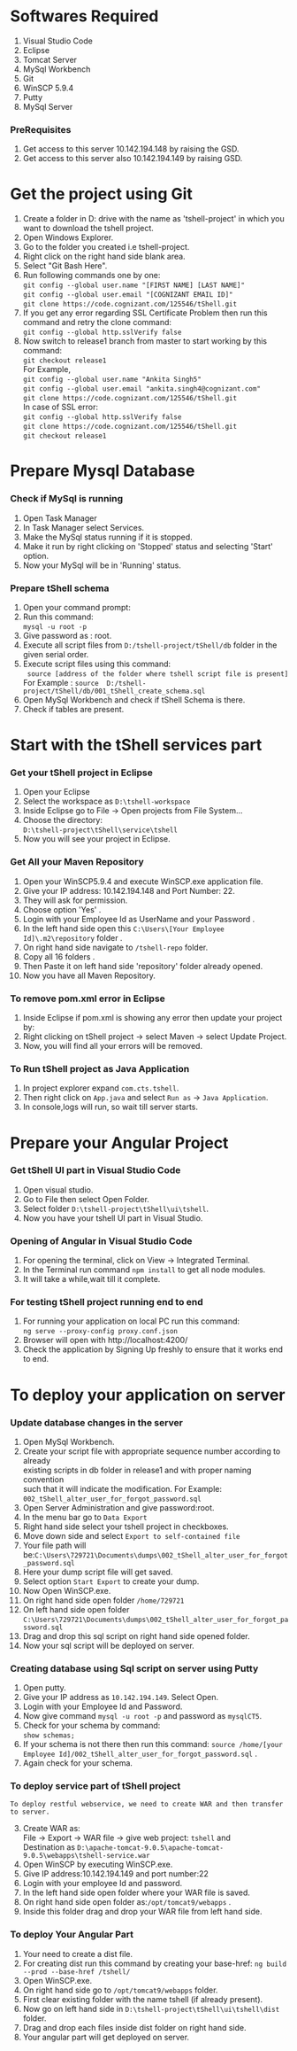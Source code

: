 # Softwares Required  
1. Visual Studio Code
2. Eclipse
3. Tomcat Server
4. MySql Workbench
5. Git 
6. WinSCP 5.9.4
7. Putty
8. MySql Server

### PreRequisites  
  1. Get access to this server 10.142.194.148 by raising the GSD.
  2. Get access to this server also 10.142.194.149 by raising GSD.
  

# Get the project using Git
1. Create a folder in D: drive with the name as 'tshell-project' in which you want to download the tshell project.
2. Open Windows Explorer.
3. Go to the folder you created i.e tshell-project.
4. Right click on the right hand side blank area.
5. Select "Git Bash Here".
6. Run following commands one by one:  
`git config --global user.name "[FIRST NAME] [LAST NAME]"`     
`git config --global user.email "[COGNIZANT EMAIL ID]"`     
`git clone https://code.cognizant.com/125546/tShell.git`
7. If you get any error regarding SSL Certificate Problem then run this command and retry the clone command:  
  `git config --global http.sslVerify false` 
8. Now switch to release1 branch from master to start working by this command:  
`git checkout release1`  
For Example,  
`git config --global user.name "Ankita Singh5"`   
`git config --global user.email "ankita.singh4@cognizant.com"`    
`git clone https://code.cognizant.com/125546/tShell.git`   
In case of SSL error:   
`git config --global http.sslVerify false`  
`git clone https://code.cognizant.com/125546/tShell.git`  
`git checkout release1`

  
# Prepare Mysql Database
### Check if MySql is running
1. Open Task Manager
2. In Task Manager select Services.
3. Make the MySql status running if it is stopped.
4. Make it run by right clicking on 'Stopped' status and selecting 'Start' option.
5. Now your MySql will be in 'Running' status.

### Prepare tShell schema
1. Open your command prompt:
2. Run this command:  
   `mysql -u root -p`  
3. Give password as : root.
4. Execute all script files from `D:/tshell-project/tShell/db` folder in the given serial order. 
5. Execute script files using this command:  
  ` source [address of the folder where tshell script file is present]`  
   For Example : `source  D:/tshell-project/tShell/db/001_tShell_create_schema.sql`
6. Open MySql Workbench and check if tShell Schema is there.
7. Check if tables are present.

#  Start with the tShell services part
### Get your tShell project in Eclipse 
1. Open your Eclipse 
2. Select the workspace as `D:\tshell-workspace`
3. Inside Eclipse go to File -> Open projects from File System...
3. Choose the directory:  
   `D:\tshell-project\tShell\service\tshell`
4. Now you will see your project in Eclipse.

###  Get All your Maven Repository
1. Open your WinSCP5.9.4 and execute WinSCP.exe application file.
2. Give your IP address: 10.142.194.148 and Port Number: 22.
3. They will ask for permission.
4. Choose option 'Yes' .
5. Login with your Employee Id as UserName and your Password .
6. In the left hand side open this `C:\Users\[Your Employee Id]\.m2\repository` folder . 
7. On right hand side navigate to `/tshell-repo` folder.
8. Copy all 16 folders .
9. Then Paste it on left hand side 'repository' folder already opened.
10. Now you have all Maven Repository.

### To remove pom.xml error in Eclipse
1. Inside Eclipse if pom.xml is showing any error then update your project by:
2. Right clicking on tShell project -> select Maven -> select Update Project.
3. Now, you will find all your errors will be removed.

### To Run tShell project as Java Application
1. In project explorer expand `com.cts.tshell`.
2. Then right click on `App.java` and select `Run as` -> `Java Application`.
3. In console,logs will run, so wait till server starts.


# Prepare your Angular Project

### Get tShell UI part in Visual Studio Code 
1. Open visual studio.
2. Go to File then select Open Folder.
3. Select folder `D:\tshell-project\tShell\ui\tshell`.
4. Now you have your tshell UI part in Visual Studio.

### Opening of Angular in Visual Studio Code
1. For opening the terminal, click on View -> Integrated Terminal.
2. In the Terminal run command `npm install` to get all node modules.
3. It will take a while,wait till it complete.

### For testing tShell project running end to end
1. For running your application on local PC run this command:  
   `ng serve --proxy-config proxy.conf.json`
2. Browser will open with http://localhost:4200/
3. Check the application by Signing Up freshly to ensure that it works end to end.

# To deploy your application on server

### Update database changes in the server
1. Open MySql Workbench.
2. Create your script file with appropriate sequence number according to already  
   existing scripts in db folder in release1 and with proper naming convention    
   such that it will indicate the modification. For Example:   
   `002_tShell_alter_user_for_forgot_password.sql`
3. Open Server Administration and give password:root.
4. In the menu bar go to `Data Export`
5. Right hand side select your tshell project in checkboxes.
6. Move down side and select `Export to self-contained file`
7. Your file path will be:`C:\Users\729721\Documents\dumps\002_tShell_alter_user_for_forgot_password.sql`
8. Here your dump script file will get saved.
9. Select option `Start Export` to create your dump.
10. Now Open WinSCP.exe.
11. On right hand side open folder `/home/729721` 
12. On left hand side open folder `C:\Users\729721\Documents\dumps\002_tShell_alter_user_for_forgot_password.sql`
13. Drag and drop this sql script on right hand side opened folder.
14. Now your sql script will be deployed on server.

### Creating database using Sql script on server using Putty
1. Open putty.
2. Give your IP address as `10.142.194.149`. Select Open.
2. Login with your Employee Id and Password.
3. Now give command `mysql -u root -p` and password as `mysqlCT5`.
4. Check for your schema by command:  
   `show schemas;`
5. If your schema is not there then run this command:
   `source /home/[your Employee Id]/002_tShell_alter_user_for_forgot_password.sql` .
6. Again check for your schema.

### To deploy service part of tShell project
    To deploy restful webservice, we need to create WAR and then transfer to server.
3. Create WAR as:   
   File -> Export -> WAR file -> give web project: `tshell` and   
   Destination as `D:\apache-tomcat-9.0.5\apache-tomcat-9.0.5\webapps\tshell-service.war`
4. Open WinSCP by executing WinSCP.exe.
5. Give IP address:10.142.194.149 and port number:22
6. Login with your employee Id and password.
7. In the left hand side open folder where your WAR file is saved.
8. On right hand side open folder as:`/opt/tomcat9/webapps` .
9. Inside this folder drag and drop your WAR file from left hand side.

### To deploy Your Angular Part
1. Your need to create a dist file.
2. For creating dist run this command by creating your base-href:
   `ng build --prod --base-href /tshell/` 
3. Open WinSCP.exe.
4. On right hand side go to `/opt/tomcat9/webapps` folder.
5. First clear existing folder with the name tshell (if already present).  
6. Now go on left hand side in `D:\tshell-project\tShell\ui\tshell\dist` folder.  
7. Drag and drop each files inside dist folder on right hand side.
8. Your angular part will get deployed on server. 


